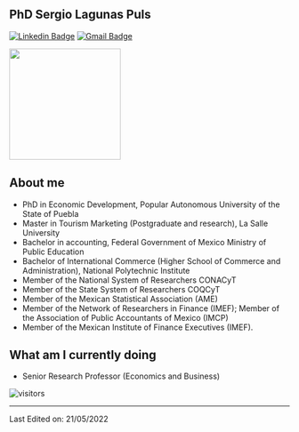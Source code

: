 ## PhD Sergio Lagunas Puls
[![Linkedin Badge](https://img.shields.io/badge/-Sergio_Lagunas_Puls-blue?style=flat-square&logo=Linkedin&logoColor=white&link=https://www.linkedin.com/in/dr-sergio-lagunas-1381b3b5/)]([https://www.linkedin.com/in/pushpneet-singh-155a9015a/](https://www.linkedin.com/in/dr-sergio-lagunas-1381b3b5/)) 
[![Gmail Badge](https://img.shields.io/badge/-slagunas@ucaribe.edu.mx-c14438?style=flat-square&logo=Gmail&logoColor=white&link=mailto:slagunas@ucaribe.edu.mx)](mailto:slagunas@ucaribe.edu.mx)

<img align='center' src='https://www.unicaribe.mx/static/files/profesores/eyn/sergio-lagunas.jpg' width='200"'>

## About me

- PhD in Economic Development, Popular Autonomous University of the State of Puebla
- Master in Tourism Marketing (Postgraduate and research), La Salle University
- Bachelor in accounting, Federal Government of Mexico Ministry of Public Education
- Bachelor of International Commerce (Higher School of Commerce and Administration), National Polytechnic Institute
- Member of the National System of Researchers CONACyT
- Member of the State System of Researchers COQCyT
- Member of the Mexican Statistical Association (AME)
- Member of the Network of Researchers in Finance (IMEF); Member of the Association of Public Accountants of Mexico (IMCP)
- Member of the Mexican Institute of Finance Executives (IMEF).

## What am I currently doing

- Senior Research Professor (Economics and Business)


![visitors](https://visitor-badge.glitch.me/badge?page_id=PushpneetSingh.PushpneetSingh)

-----

Last Edited on: 21/05/2022
